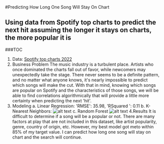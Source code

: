 #Predicting How Long One Song Will Stay On Chart
## Using data from Spotify top charts to predict the next hit assuming the longer it stays on charts, the more popular it is
###TOC
1. Data: [Spotify top charts 2022](https://github.com/krystalduong/SpotifyAnalyst/blob/main/Data/spotify_top_charts_22.csv)
2. Business Problem
The music industry is a turbulent place. Artists who once dominated the charts fall out of favor, while newcomers may unexpectedly take the stage. There never seems to be a definite pattern, and no matter what anyone knows, it's nearly impossible to predict which songs will make the cut.
With that in mind, knowing which songs are popular on Spotify and the characteristics of those songs, we will be able to find correlations algorithmically that will provide a little more certainty when predicting the next 'hit'.
3. Modeling
a. Linear Regression: 'RMSE': 35.98, 'RSquared ': 0.11
b. K-Nearest Neighbors: 
![alt text](https://github.com/krystalduong/SpotifyAnalyst/blob/main/Image/KNNerror.png)
c. Random Forest
![alt text](https://github.com/krystalduong/SpotifyAnalyst/blob/main/Image/FeatureImportance.png)
4.Results
It is difficult to determine if a song will be a popular or not. There are many factors at play that are not included in this dataset, like artist popularity, genre, country of origin, etc. However, my best model got meto within 85% of my target value. I can predict how long one song will stay on chart and the search will continue.
